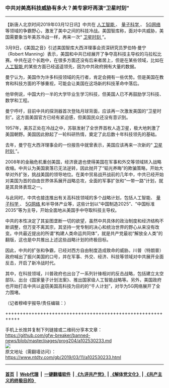 ### 中共对美高科技威胁有多大？美专家吁再演“卫星时刻”
------------------------

<div class="post_content" itemprop="articleBody">
 <p>
  【新唐人北京时间2019年03月12日讯】中共在
  <a href="https://www.ntdtv.com/gb/人工智能.htm">
   人工智能
  </a>
  、
  <a href="https://www.ntdtv.com/gb/量子科学.htm">
   量子科学
  </a>
  、
  <a href="https://www.ntdtv.com/gb/5g网络.htm">
   5G网络
  </a>
  等领域的争霸野心，激发了美中之间的科技冷战。美国智库称，面对中共威胁，美国需要象当年美苏冷战一样，再来一次“
  <a href="https://www.ntdtv.com/gb/卫星时刻.htm">
   卫星时刻
  </a>
  ”。
 </p>
 <p>
  3月9日，《美国之音》引述美国智库大西洋理事会资深研究员罗伯特·曼宁（Robert Manning）表示，美国和中共已经展开了争夺高科技主导权的马拉松比赛。中共在这个长跑中，在很多方面还没有后来者居上，但是在某些领域，比如在
  <a href="https://www.ntdtv.com/gb/人工智能.htm">
   人工智能
  </a>
  的某些方面已经遥遥领先，因为中共政府拥有大量的数据。
 </p>
 <p>
  曼宁认为，美国作为许多科技领域的先行者，肯定会拥有一些优势。但是美国在教育和科技方面的不够重视，可能会让美国在这场新的科技革命中落后。
 </p>
 <p>
  他举例说，中国大约一半的大学毕业生学习科技，但美国人已不再鼓励学习科技、数学和工程。
 </p>
 <p>
  曼宁呼吁，目前中共的探测器首次登陆月球背面，应该再一次激发美国的“卫星时刻”。这方面美国官方已经有紧迫感，但美国民众还没有意识到。
 </p>
 <p>
  1957年，美苏正处在冷战之中，苏联发射了全世界首枚人造卫星，极大地刺激了美国朝野。美国因此掀起了一轮科研热情，奠定了此后数十年科技领先的基础。
 </p>
 <p>
  去年，曼宁在大西洋理事会的一份报告中就曾表示，美国应该再来一次新的“
  <a href="https://www.ntdtv.com/gb/卫星时刻.htm">
   卫星时刻
  </a>
  ”。
 </p>
 <p>
  2008年的金融危机重创美国，经济衰退也使得美国在军事和外交等领域转入战略收缩。中共认为美国衰落已无法逆转，因此抛开了“韬光养晦”的欺骗策略，开始大举对外扩张，挑战美国的领导地位。在美中贸易战开战前的几年中，中共已经开始对美国为首的自由世界体系展开战略总攻，全面的军事扩张和“一带一路”计划，就是其具体表现之一。
 </p>
 <p>
  与此同时，中共也接连推出有关高科技领域的多个战略计划，包括人工智能、
  <a href="https://www.ntdtv.com/gb/量子科学.htm">
   量子科学
  </a>
  、
  <a href="https://www.ntdtv.com/gb/5g网络.htm">
   5G网络
  </a>
  和半导体产业等，这些计划以“中国制造2025”、“中国标准2035”等为主导，开始全面地从美国手中夺取科技主导权。
 </p>
 <p>
  中共的本性决定了其妄图垄断一切的欲望，虽然中共具体的政治制度和经济结构不断调整，但万变不离其宗，其坚持一党专制的决心和统治世界的野心从来没有改变。中共最近提出的所谓“构建人类命运共同体”，就是共产党最初“解放全人类”的翻版，这也是中共推出上述这些战略计划的终极目标。
 </p>
 <p>
  因此，中共的扩张和争霸，已经对西方自由制度造成致命的威胁。川普（特朗普）政府喊出了振兴美国的口号，并在军事、外交、经济、科技等领域对中共展开全面反击，开启了新冷战时代。
 </p>
 <p>
  其中，在科技领域，川普政府也出台了一系列针锋相对的反击战略，包括建立太空部队、出台《国家量子计划法案》、推出国家级人工智能战略等。另外，美国政府也开始打击中共以盗窃美国高科技为目的的“千人计划”，对华为5G网络展开了全力围堵。
 </p>
 <p>
  （记者穆峰宇报导/责任编辑：）
 </p>
 <div class="single_ad">
 </div>
</div>

+++++++++++++++++++++++++++++++++++++++++++++++++++++++++++<br/><br/>
手机上长按并复制下列链接或二维码分享本文章：<br/>
https://github.com/gfw-breaker/banned-news/blob/master/pages/prog204/a102530233.md <br/>
<a href='https://github.com/gfw-breaker/banned-news/blob/master/pages/prog204/a102530233.md'><img src='https://github.com/gfw-breaker/banned-news/blob/master/pages/prog204/a102530233.md.png'/></a> <br/>
原文地址（需翻墙访问）：https://www.ntdtv.com/gb/2019/03/11/a102530233.html


------------------------
#### [首页](https://github.com/gfw-breaker/banned-news/blob/master/README.md) &nbsp;|&nbsp; [Web代理](https://github.com/labour-camp/helloworld) &nbsp;|&nbsp; [一键翻墙软件](https://github.com/gfw-breaker/nogfw/blob/master/README.md) &nbsp;| [《九评共产党》](https://github.com/gfw-breaker/9ping.md/blob/master/README.md#九评之一评共产党是什么) | [《解体党文化》](https://github.com/gfw-breaker/jtdwh.md/blob/master/README.md) | [《共产主义的终极目的》](https://github.com/gfw-breaker/gczydzjmd.md/blob/master/README.md)

